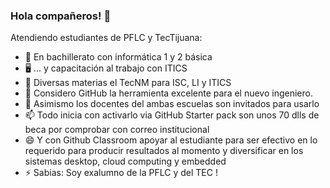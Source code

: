 ### Hola compañeros! 👋

<!--
**ManuelSifuentes/manuelsifuentes** is a ✨ _special_ ✨ repository because its `README.md` (this file) appears on your GitHub profile.

Un gusto, soy Manuel Sifuentes, estudiante del Instituto Tecnológico de Tijauna 
Me encuentro estudiando Ingeniería en Tecnologías de la Informacióm y Comunicaciones👨‍🏫 ✨.


Mis áreas de conocimiento son las siguientes:

- 🔭 Conocimiento técnicos en electrónica
- 🌱 Programación en C#, PHP y Java.  ...
- 👯 Programación web utilizando HTML, CSS, JS y Ajax ...
- 🤔 Conocimiento intermedio en redes de computadoras ...
- 💬 Programación de base de datos en lenguaje SQL en SGDB PHPMyAdmin y SQLserver ...
- 📫 Mantenimiento a equipo de cómputo ...
- 😄 Pronouns: ...
- ⚡ Fun fact: ...
-->

Atendiendo estudiantes de PFLC y TecTijuana:

- 🔭 En bachillerato con informática 1 y 2 básica 
- 🖥 ... y capacitación al trabajo con ITICS
- 📲 Diversas materias el TecNM para ISC, LI y ITICS
- 🤔 Considero GitHub la herramienta excelente para el nuevo ingeniero.
- 💬 Asimismo los docentes del ambas escuelas son invitados para usarlo 
- 📫 Todo inicia con activarlo via GitHub Starter pack son unos 70 dlls de beca por comprobar con correo institucional 
- 😄 Y con Github Classroom apoyar al estudiante para ser efectivo en lo requerido para producir resultados al momento y diversificar en los sistemas desktop, cloud computing y embedded 
- ⚡ Sabias: Soy exalumno de la PFLC y del TEC !
